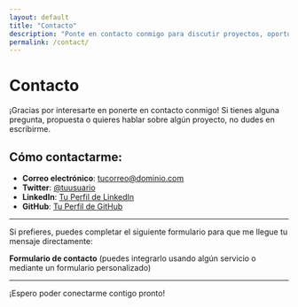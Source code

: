 ```yaml
---
layout: default
title: "Contacto"
description: "Ponte en contacto conmigo para discutir proyectos, oportunidades o simplemente para saludar."
permalink: /contact/
---
```


# Contacto

¡Gracias por interesarte en ponerte en contacto conmigo! Si tienes alguna pregunta, propuesta o quieres hablar sobre algún proyecto, no dudes en escribirme.

## Cómo contactarme:

- **Correo electrónico**: [tucorreo@dominio.com](mailto:tucorreo@dominio.com)
- **Twitter**: [@tuusuario](https://twitter.com/tuusuario)
- **LinkedIn**: [Tu Perfil de LinkedIn](https://linkedin.com/in/tuusuario)
- **GitHub**: [Tu Perfil de GitHub](https://github.com/tuusuario)

---

Si prefieres, puedes completar el siguiente formulario para que me llegue tu mensaje directamente:

**Formulario de contacto** (puedes integrarlo usando algún servicio o mediante un formulario personalizado)

---

¡Espero poder conectarme contigo pronto!

